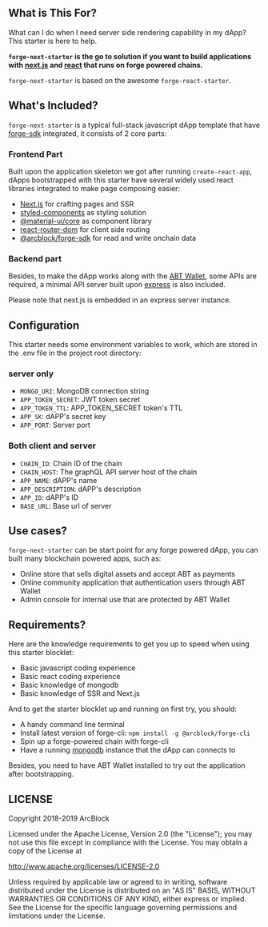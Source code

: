 ## What is This For?

What can I do when I need server side rendering capability in my dApp? This starter is here to help.

**`forge-next-starter` is the go to solution if you want to build applications with [next.js](https://nextjs.org/) and [react](https://reactjs.org) that runs on forge powered chains.**

`forge-next-starter` is based on the awesome `forge-react-starter`.

## What's Included?

`forge-next-starter` is a typical full-stack javascript dApp template that have [forge-sdk](https://npmjs.org/package/@arcblock/forge-sdk) integrated, it consists of 2 core parts:

### Frontend Part

Built upon the application skeleton we got after running `create-react-app`, dApps bootstrapped with this starter have several widely used react libraries integrated to make page composing easier:

- [Next.js](https://nextjs.org/) for crafting pages and SSR
- [styled-components](https://www.styled-components.com) as styling solution
- [@material-ui/core](https://material-ui.com) as component library
- [react-router-dom](https://reacttraining.com/react-router/) for client side routing
- [@arcblock/forge-sdk](https://www.npmjs.com/package/@arcblock/forge-sdk) for read and write onchain data

### Backend part

Besides, to make the dApp works along with the [ABT Wallet](https://abtwallet.io), some APIs are required, a minimal API server built upon [express](http://expressjs.com/) is also included.

Please note that next.js is embedded in an express server instance.

## Configuration

This starter needs some environment variables to work, which are stored in the .env file in the project root directory:

### server only

- `MONGO_URI`: MongoDB connection string
- `APP_TOKEN_SECRET`: JWT token secret
- `APP_TOKEN_TTL`: APP_TOKEN_SECRET token's TTL
- `APP_SK`: dAPP's secret key
- `APP_PORT`: Server port

### Both client and server

- `CHAIN_ID`: Chain ID of the chain
- `CHAIN_HOST`: The graphQL API server host of the chain
- `APP_NAME`: dAPP's name
- `APP_DESCRIPTION`: dAPP's description
- `APP_ID`:  dAPP's ID
- `BASE_URL`: Base url of server

## Use cases?

`forge-next-starter` can be start point for any forge powered dApp, you can built many blockchain powered apps, such as:

- Online store that sells digital assets and accept ABT as payments
- Online community application that authentication users through ABT Wallet
- Admin console for internal use that are protected by ABT Wallet

## Requirements?

Here are the knowledge requirements to get you up to speed when using this starter blocklet:

- Basic javascript coding experience
- Basic react coding experience
- Basic knowledge of mongodb
- Basic knowledge of SSR and Next.js

And to get the starter blocklet up and running on first try, you should:

- A handy command line terminal
- Install latest version of forge-cli: `npm install -g @arcblock/forge-cli`
- Spin up a forge-powered chain with forge-cli
- Have a running [mongodb](https://mongodb.org) instance that the dApp can connects to

Besides, you need to have ABT Wallet installed to try out the application after bootstrapping.

## LICENSE

Copyright 2018-2019 ArcBlock

Licensed under the Apache License, Version 2.0 (the "License");
you may not use this file except in compliance with the License.
You may obtain a copy of the License at

http://www.apache.org/licenses/LICENSE-2.0

Unless required by applicable law or agreed to in writing, software
distributed under the License is distributed on an "AS IS" BASIS,
WITHOUT WARRANTIES OR CONDITIONS OF ANY KIND, either express or implied.
See the License for the specific language governing permissions and
limitations under the License.
